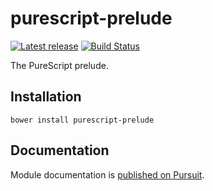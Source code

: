 # purescript-prelude

[![Latest release](http://img.shields.io/github/release/purescript/purescript-prelude.svg)](https://github.com/purescript/purescript-prelude/releases)
[![Build Status](https://travis-ci.org/purescript/purescript-prelude.svg?branch=master)](https://travis-ci.org/purescript/purescript-prelude)

The PureScript prelude.

## Installation

```
bower install purescript-prelude
```

## Documentation

Module documentation is [published on Pursuit](http://pursuit.purescript.org/packages/purescript-prelude).

